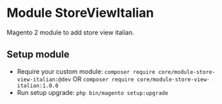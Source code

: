 # Module StoreViewItalian

Magento 2 module to add store view italian.

## Setup module

- Require your custom module: `composer require core/module-store-view-italian:@dev` OR `composer require core/module-store-view-italian:1.0.0`
- Run setup upgrade: `php bin/magento setup:upgrade`
